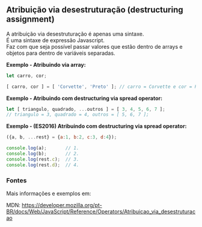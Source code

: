 ## Atribuição via desestruturação (destructuring assignment)

A atribuição via desestruturação é apenas uma sintaxe.  
É uma sintaxe de expressão Javascript.  
Faz com que seja possível passar valores que estão dentro de arrays e objetos para dentro de variáveis separadas.  



**Exemplo - Atribuindo via array:**

```js
let carro, cor;

[ carro, cor ] = [ 'Corvette', 'Preto' ]; // carro = Corvette e cor = Preto.

```

**Exemplo - Atribuindo com destructuring via spread operator:**

```js
let [ triangulo, quadrado, ...outros ] = [ 3, 4, 5, 6, 7 ];
// triangulo = 3, quadrado = 4, outros = [ 5, 6, 7 ];
```




**Exemplo - (ES2016) Atribuindo com destructuring via spread operator:**

```js
({a, b, ...rest} = {a:1, b:2, c:3, d:4});

console.log(a);       // 1.
console.log(b);       // 2.
console.log(rest.c);  // 3.
console.log(rest.d);  // 4.

```



### Fontes

Mais informações e exemplos em: 

MDN: https://developer.mozilla.org/pt-BR/docs/Web/JavaScript/Reference/Operators/Atribuicao_via_desestruturacao
